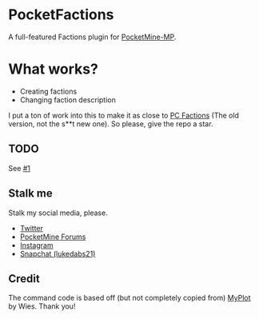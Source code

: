 # PocketFactions
A full-featured Factions plugin for [PocketMine-MP](https://github.com/pmmp/PocketMine-MP).

# What works?

* Creating factions
* Changing faction description

I put a ton of work into this to make it as close to [PC Factions](https://github.com/MassiveCraft/Factions) (The old version, not the s**t new one).
So please, give the repo a star.

## TODO
See [#1](https://github.com/TheDiamondYT1/PocketFactions/issues/1)

## Stalk me  
Stalk my social media, please.  

* [Twitter](https://twitter.com/TheDiamondYT)  
* [PocketMine Forums](https://forums.pmmp.io/members/thediamondyt.622/)  
* [Instagram](https://instagram.com/bruhitzzluke)  
* [Snapchat (lukedabs21)](http://snapchat.com/add/lukedabs21)   
  
## Credit
The command code is based off (but not completely copied from) [MyPlot](https://github.com/wiez/MyPlot) by Wies. Thank you!
